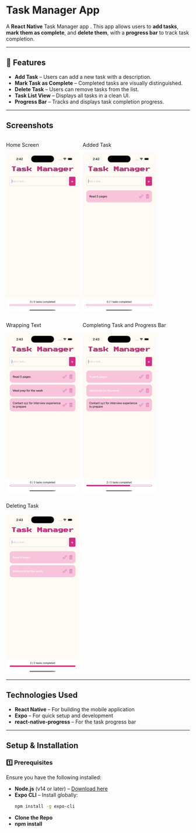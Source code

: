 # Task Manager App  

A **React Native** Task Manager app . This app allows users to **add tasks**, **mark them as complete**, and **delete them**, with a **progress bar** to track task completion.  

---

## 🚀 Features  
- **Add Task** – Users can add a new task with a description.  
- **Mark Task as Complete** – Completed tasks are visually distinguished.  
- **Delete Task** – Users can remove tasks from the list.  
- **Task List View** – Displays all tasks in a clean UI.  
- **Progress Bar** – Tracks and displays task completion progress.  

---

##  Screenshots   

<div style="display: flex; flex-wrap: wrap; gap: 10px;">
  <div>
    <p>Home Screen</p>
    <img src="./assets/ss1.png" alt="Home Screen" width="200"/>
  </div>
  <div>
    <p>Added Task</p>
    <img src="./assets/ss2.png" alt="Added Task" width="200"/>
  </div>
  <div>
    <p>Wrapping Text</p>
    <img src="./assets/ss3.png" alt="Wrapping Task" width="200"/>
  </div>
  <div>
    <p>Completing Task and Progress Bar</p>
    <img src="./assets/ss4.png" alt="Completing Task" width="200"/>
  </div>
  <div>
    <p> Deleting Task</p>
    <img src="./assets/ss5.png" alt="Deleting Task" width="200"/>
  </div>
</div>


---

## Technologies Used  

- **React Native** – For building the mobile application  
- **Expo** – For quick setup and development  
- **react-native-progress** – For the task progress bar  

---

## Setup & Installation  

### 1️⃣ Prerequisites  

Ensure you have the following installed:  

- **Node.js** (v14 or later) – [Download here](https://nodejs.org/)  
- **Expo CLI** – Install globally:  
  ```bash
  npm install -g expo-cli
- **Clone the Repo**
- **npm install**
